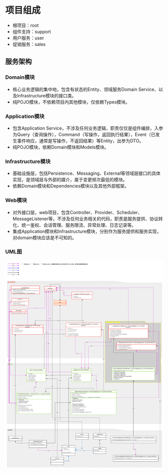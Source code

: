 # 项目组成

- 根项目：root
- 组件支持：support
- 用户服务：user
- 促销服务：sales

## 服务架构

### Domain模块

- 核心业务逻辑的集中地，包含有状态的Entity、领域服务Domain Service、以及Infrastructure模块的接口类。
- 纯POJO模块，不依赖项目内其他模块，仅依赖Types模块。

### Application模块

- 包含Application Service，不涉及任何业务逻辑，职责仅仅是组件编排，入参为Query（查询操作），Command（写操作，返回执行结果），Event（已发生事件响应，通常是写操作，不返回结果）等Entity，出参为DTO。
- 纯POJO模块，依赖Domain模块和Models模块。

### Infrastructure模块

- 基础设施层，包括Persistence、Messaging、External等领域层接口的具体实现，是领域层与外部的媒介，属于变更频次最低的模块。
- 依赖Domain模块和Dependencies模块以及其他外部框架。

### Web模块

- 对外接口层，web项目，包含Controller、Provider、Scheduler、MessageListener等，不涉及任何业务相关的代码，职责是服务提供、协议转化、统一鉴权、会话管理、服务限流、异常处理、日志记录等。
- 集成Application模块和Infrastructure模块，分别作为服务提供和服务实现，对domain模块应该是不可知的。

### UML图

![](DDD架构类结构图.png)